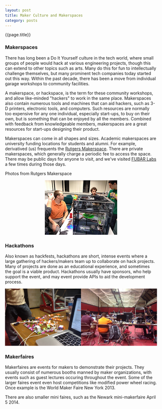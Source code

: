 ```yaml
---
layout: post
title: Maker Culture and Makerspaces
category: posts
---
```

{{page.title}}

### Makerspaces

There has long been a Do It Yourself culture in the tech world, where small groups of people would hack at various engineering projects, though this can extend to other topics such as arts. Many do this for fun to intellectually challenge themselves, but many prominent tech companies today started out this way.  Within the past decade, there has been a move from individual garage workshops to community facilities.

A makerspace, or hackspace, is the term for these community workshops, and allow like-minded "hackers" to work in the same place. Makerspaces also contain numerous tools and machines that can aid hackers, such as 3-D printers, electronic tools, and computers. Such resources are normally too expensive for any one individual, especially start-ups, to buy on their own, but is something that can be enjoyed by all the members. Combined with feedback from knowledgeable members, makerspaces are a great resources for start-ups designing their product.

Makerspaces can come in all shapes and sizes. Academic makerspaces are university funding locations for students and alumni. For example, derivatived (us) frequents the [Rutgers Makerspace](http://makerspace.rutgers.edu/). There are private makerspaces, which generally charge a periodic fee to access the space. There may be public days for anyone to visit, and we've visited [FUBAR Labs](http://fubarlabs.org/) a few times during those days.

Photos from Rutgers Makerspace
<p align="center"><img src="/assets/rutgers_makerspace_photo.png" /></p>

### Hackathons

Also known as hackfests, hackathons are short, intense events where a large gathering of hackers/makers team up to collaborate on hack projects. Many of projects are done as an educational experience, and sometimes the goal is a viable product. Hackathons usually have sponsors, who help support the event, and may event provide APIs to aid the development process.
<p align="center"><img src="/assets/ru_hack_2014.png" /></p>

### Makerfaires

Makerfaires are events for makers to demonstrate their projects. They usually consist of numerous booths manned by maker organizations, with events such as guest lectures occuring throughout the event. Some of the larger faires event even host competitions like modified power wheel racing. Once example is the World Maker Faire New York 2013.

There are also smaller mini faires, such as the Newark mini-makerfaire April 5 2014.